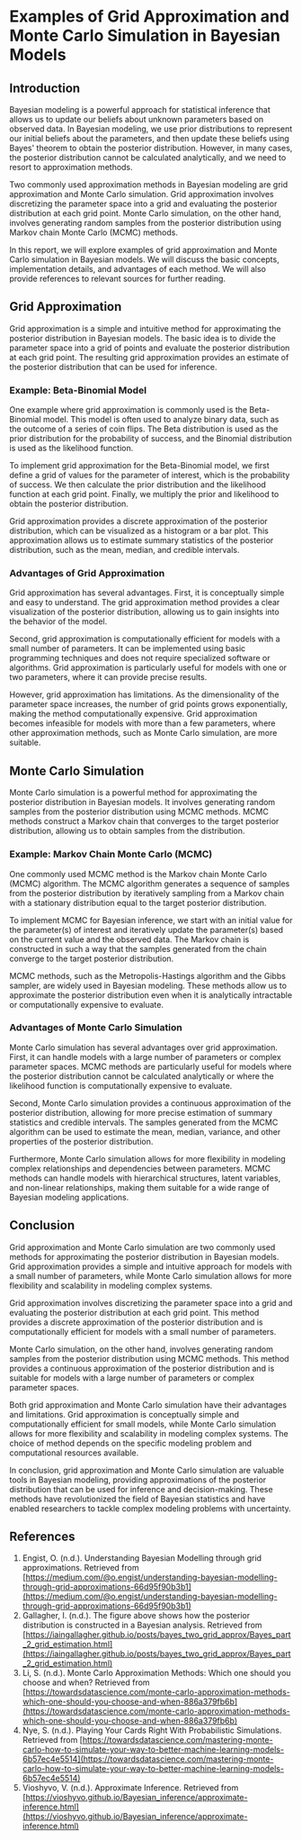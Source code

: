# Examples of Grid Approximation and Monte Carlo Simulation in Bayesian Models

## Introduction

Bayesian modeling is a powerful approach for statistical inference that allows us to update our beliefs about unknown parameters based on observed data. In Bayesian modeling, we use prior distributions to represent our initial beliefs about the parameters, and then update these beliefs using Bayes' theorem to obtain the posterior distribution. However, in many cases, the posterior distribution cannot be calculated analytically, and we need to resort to approximation methods.

Two commonly used approximation methods in Bayesian modeling are grid approximation and Monte Carlo simulation. Grid approximation involves discretizing the parameter space into a grid and evaluating the posterior distribution at each grid point. Monte Carlo simulation, on the other hand, involves generating random samples from the posterior distribution using Markov chain Monte Carlo (MCMC) methods.

In this report, we will explore examples of grid approximation and Monte Carlo simulation in Bayesian models. We will discuss the basic concepts, implementation details, and advantages of each method. We will also provide references to relevant sources for further reading.

## Grid Approximation

Grid approximation is a simple and intuitive method for approximating the posterior distribution in Bayesian models. The basic idea is to divide the parameter space into a grid of points and evaluate the posterior distribution at each grid point. The resulting grid approximation provides an estimate of the posterior distribution that can be used for inference.

### Example: Beta-Binomial Model

One example where grid approximation is commonly used is the Beta-Binomial model. This model is often used to analyze binary data, such as the outcome of a series of coin flips. The Beta distribution is used as the prior distribution for the probability of success, and the Binomial distribution is used as the likelihood function.

To implement grid approximation for the Beta-Binomial model, we first define a grid of values for the parameter of interest, which is the probability of success. We then calculate the prior distribution and the likelihood function at each grid point. Finally, we multiply the prior and likelihood to obtain the posterior distribution.

Grid approximation provides a discrete approximation of the posterior distribution, which can be visualized as a histogram or a bar plot. This approximation allows us to estimate summary statistics of the posterior distribution, such as the mean, median, and credible intervals.

### Advantages of Grid Approximation

Grid approximation has several advantages. First, it is conceptually simple and easy to understand. The grid approximation method provides a clear visualization of the posterior distribution, allowing us to gain insights into the behavior of the model.

Second, grid approximation is computationally efficient for models with a small number of parameters. It can be implemented using basic programming techniques and does not require specialized software or algorithms. Grid approximation is particularly useful for models with one or two parameters, where it can provide precise results.

However, grid approximation has limitations. As the dimensionality of the parameter space increases, the number of grid points grows exponentially, making the method computationally expensive. Grid approximation becomes infeasible for models with more than a few parameters, where other approximation methods, such as Monte Carlo simulation, are more suitable.

## Monte Carlo Simulation

Monte Carlo simulation is a powerful method for approximating the posterior distribution in Bayesian models. It involves generating random samples from the posterior distribution using MCMC methods. MCMC methods construct a Markov chain that converges to the target posterior distribution, allowing us to obtain samples from the distribution.

### Example: Markov Chain Monte Carlo (MCMC)

One commonly used MCMC method is the Markov chain Monte Carlo (MCMC) algorithm. The MCMC algorithm generates a sequence of samples from the posterior distribution by iteratively sampling from a Markov chain with a stationary distribution equal to the target posterior distribution.

To implement MCMC for Bayesian inference, we start with an initial value for the parameter(s) of interest and iteratively update the parameter(s) based on the current value and the observed data. The Markov chain is constructed in such a way that the samples generated from the chain converge to the target posterior distribution.

MCMC methods, such as the Metropolis-Hastings algorithm and the Gibbs sampler, are widely used in Bayesian modeling. These methods allow us to approximate the posterior distribution even when it is analytically intractable or computationally expensive to evaluate.

### Advantages of Monte Carlo Simulation

Monte Carlo simulation has several advantages over grid approximation. First, it can handle models with a large number of parameters or complex parameter spaces. MCMC methods are particularly useful for models where the posterior distribution cannot be calculated analytically or where the likelihood function is computationally expensive to evaluate.

Second, Monte Carlo simulation provides a continuous approximation of the posterior distribution, allowing for more precise estimation of summary statistics and credible intervals. The samples generated from the MCMC algorithm can be used to estimate the mean, median, variance, and other properties of the posterior distribution.

Furthermore, Monte Carlo simulation allows for more flexibility in modeling complex relationships and dependencies between parameters. MCMC methods can handle models with hierarchical structures, latent variables, and non-linear relationships, making them suitable for a wide range of Bayesian modeling applications.

## Conclusion

Grid approximation and Monte Carlo simulation are two commonly used methods for approximating the posterior distribution in Bayesian models. Grid approximation provides a simple and intuitive approach for models with a small number of parameters, while Monte Carlo simulation allows for more flexibility and scalability in modeling complex systems.

Grid approximation involves discretizing the parameter space into a grid and evaluating the posterior distribution at each grid point. This method provides a discrete approximation of the posterior distribution and is computationally efficient for models with a small number of parameters.

Monte Carlo simulation, on the other hand, involves generating random samples from the posterior distribution using MCMC methods. This method provides a continuous approximation of the posterior distribution and is suitable for models with a large number of parameters or complex parameter spaces.

Both grid approximation and Monte Carlo simulation have their advantages and limitations. Grid approximation is conceptually simple and computationally efficient for small models, while Monte Carlo simulation allows for more flexibility and scalability in modeling complex systems. The choice of method depends on the specific modeling problem and computational resources available.

In conclusion, grid approximation and Monte Carlo simulation are valuable tools in Bayesian modeling, providing approximations of the posterior distribution that can be used for inference and decision-making. These methods have revolutionized the field of Bayesian statistics and have enabled researchers to tackle complex modeling problems with uncertainty.

## References

1. Engist, O. (n.d.). Understanding Bayesian Modelling through grid approximations. Retrieved from [https://medium.com/@o.engist/understanding-bayesian-modelling-through-grid-approximations-66d95f90b3b1](https://medium.com/@o.engist/understanding-bayesian-modelling-through-grid-approximations-66d95f90b3b1)
2. Gallagher, I. (n.d.). The figure above shows how the posterior distribution is constructed in a Bayesian analysis. Retrieved from [https://iaingallagher.github.io/posts/bayes_two_grid_approx/Bayes_part_2_grid_estimation.html](https://iaingallagher.github.io/posts/bayes_two_grid_approx/Bayes_part_2_grid_estimation.html)
3. Li, S. (n.d.). Monte Carlo Approximation Methods: Which one should you choose and when? Retrieved from [https://towardsdatascience.com/monte-carlo-approximation-methods-which-one-should-you-choose-and-when-886a379fb6b](https://towardsdatascience.com/monte-carlo-approximation-methods-which-one-should-you-choose-and-when-886a379fb6b)
4. Nye, S. (n.d.). Playing Your Cards Right With Probabilistic Simulations. Retrieved from [https://towardsdatascience.com/mastering-monte-carlo-how-to-simulate-your-way-to-better-machine-learning-models-6b57ec4e5514](https://towardsdatascience.com/mastering-monte-carlo-how-to-simulate-your-way-to-better-machine-learning-models-6b57ec4e5514)
5. Vioshyvo, V. (n.d.). Approximate Inference. Retrieved from [https://vioshyvo.github.io/Bayesian_inference/approximate-inference.html](https://vioshyvo.github.io/Bayesian_inference/approximate-inference.html)